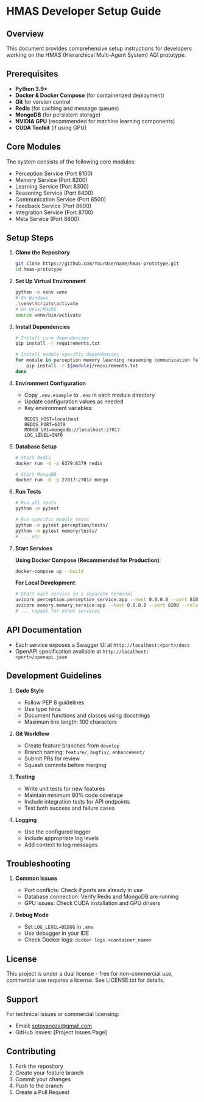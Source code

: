 # HMAS Developer Setup Guide

## Overview
This document provides comprehensive setup instructions for developers working on the HMAS (Hierarchical Multi-Agent System) AGI prototype.

## Prerequisites
- **Python 3.9+**
- **Docker & Docker Compose** (for containerized deployment)
- **Git** for version control
- **Redis** (for caching and message queues)
- **MongoDB** (for persistent storage)
- **NVIDIA GPU** (recommended for machine learning components)
- **CUDA Toolkit** (if using GPU)

## Core Modules
The system consists of the following core modules:
- Perception Service (Port 8100)
- Memory Service (Port 8200)
- Learning Service (Port 8300)
- Reasoning Service (Port 8400)
- Communication Service (Port 8500)
- Feedback Service (Port 8600)
- Integration Service (Port 8700)
- Meta Service (Port 8800)

## Setup Steps

1. **Clone the Repository**
   ```bash
   git clone https://github.com/YourUsername/hmas-prototype.git
   cd hmas-prototype
   ```

2. **Set Up Virtual Environment**
   ```bash
   python -m venv venv
   # On Windows
   .\venv\Scripts\activate
   # On Unix/MacOS
   source venv/bin/activate
   ```

3. **Install Dependencies**
   ```bash
   # Install core dependencies
   pip install -r requirements.txt
   
   # Install module-specific dependencies
   for module in perception memory learning reasoning communication feedback integration meta; do
       pip install -r ${module}/requirements.txt
   done
   ```

4. **Environment Configuration**
   - Copy `.env.example` to `.env` in each module directory
   - Update configuration values as needed
   - Key environment variables:
     ```
     REDIS_HOST=localhost
     REDIS_PORT=6379
     MONGO_URI=mongodb://localhost:27017
     LOG_LEVEL=INFO
     ```

5. **Database Setup**
   ```bash
   # Start Redis
   docker run -d -p 6379:6379 redis
   
   # Start MongoDB
   docker run -d -p 27017:27017 mongo
   ```

6. **Run Tests**
   ```bash
   # Run all tests
   python -m pytest
   
   # Run specific module tests
   python -m pytest perception/tests/
   python -m pytest memory/tests/
   # ... etc.
   ```

7. **Start Services**

   **Using Docker Compose (Recommended for Production)**:
   ```bash
   docker-compose up --build
   ```

   **For Local Development**:
   ```bash
   # Start each service in a separate terminal
   uvicorn perception.perception_service:app --host 0.0.0.0 --port 8100 --reload
   uvicorn memory.memory_service:app --host 0.0.0.0 --port 8200 --reload
   # ... repeat for other services
   ```

## API Documentation
- Each service exposes a Swagger UI at `http://localhost:<port>/docs`
- OpenAPI specification available at `http://localhost:<port>/openapi.json`

## Development Guidelines

1. **Code Style**
   - Follow PEP 8 guidelines
   - Use type hints
   - Document functions and classes using docstrings
   - Maximum line length: 100 characters

2. **Git Workflow**
   - Create feature branches from `develop`
   - Branch naming: `feature/`, `bugfix/`, `enhancement/`
   - Submit PRs for review
   - Squash commits before merging

3. **Testing**
   - Write unit tests for new features
   - Maintain minimum 80% code coverage
   - Include integration tests for API endpoints
   - Test both success and failure cases

4. **Logging**
   - Use the configured logger
   - Include appropriate log levels
   - Add context to log messages

## Troubleshooting

1. **Common Issues**
   - Port conflicts: Check if ports are already in use
   - Database connection: Verify Redis and MongoDB are running
   - GPU issues: Check CUDA installation and GPU drivers

2. **Debug Mode**
   - Set `LOG_LEVEL=DEBUG` in `.env`
   - Use debugger in your IDE
   - Check Docker logs: `docker logs <container_name>`

## License
This project is under a dual license - free for non-commercial use, commercial use requires a license. See LICENSE.txt for details.

## Support
For technical issues or commercial licensing:
- Email: sotoyaneza@gmail.com
- GitHub Issues: [Project Issues Page]

## Contributing
1. Fork the repository
2. Create your feature branch
3. Commit your changes
4. Push to the branch
5. Create a Pull Request